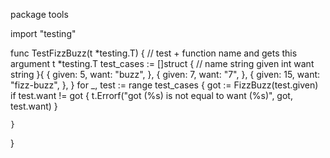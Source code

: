 package tools

import "testing"

func TestFizzBuzz(t *testing.T) { // test + function name and gets this argument t *testing.T
	test_cases := []struct {
		// name string
		given int
		want  string
	}{
		{
			given: 5,
			want:  "buzz",
		},
		{
			given: 7,
			want:  "7",
		},
		{
			given: 15,
			want:  "fizz-buzz",
		},
	}
	for _, test := range test_cases {
		got := FizzBuzz(test.given)
		if test.want != got {
			t.Errorf("got (%s) is not equal to want (%s)", got, test.want)
		}

	}
}
